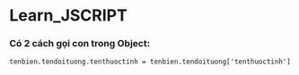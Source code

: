 # Learn_JSCRIPT
### Có 2 cách gọi con trong Object: 
``` tenbien.tendoituong.tenthuoctinh = tenbien.tendoituong['tenthuoctinh'] ```